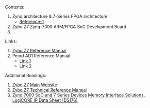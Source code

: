 Contents:
1) Zynq architecture & 7-Series FPGA architecture
   - [Reference-1](2_Zynq_Architecture_C7T.pdf)
2) Zybo Z7 Zynq-7000 ARM/FPGA SoC Development Board
3) 
   
Links:
1) [Zybo Z7 Reference Manual](https://digilent.com/reference/programmable-logic/zybo-z7/reference-manual)
2) Pmod AD1 Reference Manual
   - [Link 1](https://digilent.com/reference/pmod/pmodad1/reference-manual?redirect=1)
   - [Link 2](https://digilent.com/reference/pmod/pmodad1/start?srsltid=AfmBOooCFlo5c4yQ4HSvN0AYv5uxojle6DdbRSbTugZk2-r12hAPnNiF)
   

Additional Readings:
1) [Zybo Z7 Main Website](https://digilent.com/reference/programmable-logic/zybo-z7/start?srsltid=AfmBOopN7uKfjqV6cPSYC5BULxTQLSalCz9P4wHHEFmc3UUQrYhqpCC9) 
2) [Zybo Z7 Technical Reference Manual](https://docs.amd.com/r/en-US/ug585-zynq-7000-SoC-TRM/Programmable-Logic-Features-and-Descriptions)
3) [Zynq 7000 SoC and 7 Series Devices Memory Interface Solutions, LogiCORE IP Data Sheet (DS176)](https://docs.amd.com/r/en-US/ds176_7Series_MIS)

